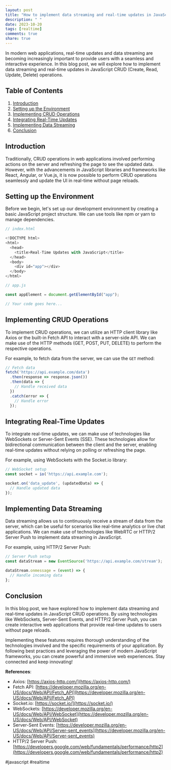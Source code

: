 ```yaml
---
layout: post
title: "How to implement data streaming and real-time updates in JavaScript CRUD operations."
description: " "
date: 2023-10-20
tags: [realtime]
comments: true
share: true
---
```


In modern web applications, real-time updates and data streaming are becoming increasingly important to provide users with a seamless and interactive experience. In this blog post, we will explore how to implement data streaming and real-time updates in JavaScript CRUD (Create, Read, Update, Delete) operations.

## Table of Contents

1. [Introduction](#Introduction)
2. [Setting up the Environment](#Setting-up-the-Environment)
3. [Implementing CRUD Operations](#Implementing-CRUD-Operations)
4. [Integrating Real-Time Updates](#Integrating-Real-Time-Updates)
5. [Implementing Data Streaming](#Implementing-Data-Streaming)
6. [Conclusion](#Conclusion)

## Introduction

Traditionally, CRUD operations in web applications involved performing actions on the server and refreshing the page to see the updated data. However, with the advancements in JavaScript libraries and frameworks like React, Angular, or Vue.js, it is now possible to perform CRUD operations seamlessly and update the UI in real-time without page reloads.

## Setting up the Environment

Before we begin, let's set up our development environment by creating a basic JavaScript project structure. We can use tools like npm or yarn to manage dependencies.

```javascript
// index.html

<!DOCTYPE html>
<html>
  <head>
    <title>Real-Time Updates with JavaScript</title>
  </head>
  <body>
    <div id="app"></div>
  </body>
</html>
```

```javascript
// app.js

const appElement = document.getElementById("app");

// Your code goes here...
```

## Implementing CRUD Operations

To implement CRUD operations, we can utilize an HTTP client library like Axios or the built-in Fetch API to interact with a server-side API. We can make use of the HTTP methods (GET, POST, PUT, DELETE) to perform the respective operations.

For example, to fetch data from the server, we can use the `GET` method:

```javascript
// Fetch data
fetch('https://api.example.com/data')
  .then(response => response.json())
  .then(data => {
    // Handle received data
  })
  .catch(error => {
    // Handle error
  });
```

## Integrating Real-Time Updates

To integrate real-time updates, we can make use of technologies like WebSockets or Server-Sent Events (SSE). These technologies allow for bidirectional communication between the client and the server, enabling real-time updates without relying on polling or refreshing the page.

For example, using WebSockets with the Socket.io library:

```javascript
// WebSocket setup
const socket = io('https://api.example.com');

socket.on('data_update', (updatedData) => {
  // Handle updated data
});
```

## Implementing Data Streaming

Data streaming allows us to continuously receive a stream of data from the server, which can be useful for scenarios like real-time analytics or live chat applications. We can make use of technologies like WebRTC or HTTP/2 Server Push to implement data streaming in JavaScript.

For example, using HTTP/2 Server Push:

```javascript
// Server Push setup
const dataStream = new EventSource('https://api.example.com/stream');

dataStream.onmessage = (event) => {
  // Handle incoming data
};
```

## Conclusion

In this blog post, we have explored how to implement data streaming and real-time updates in JavaScript CRUD operations. By using technologies like WebSockets, Server-Sent Events, and HTTP/2 Server Push, you can create interactive web applications that provide real-time updates to users without page reloads.

Implementing these features requires thorough understanding of the technologies involved and the specific requirements of your application. By following best practices and leveraging the power of modern JavaScript frameworks, you can create powerful and immersive web experiences. Stay connected and keep innovating!

**References**:

- Axios: [https://axios-http.com/](https://axios-http.com/)
- Fetch API: [https://developer.mozilla.org/en-US/docs/Web/API/Fetch_API](https://developer.mozilla.org/en-US/docs/Web/API/Fetch_API)
- Socket.io: [https://socket.io/](https://socket.io/)
- WebSockets: [https://developer.mozilla.org/en-US/docs/Web/API/WebSocket](https://developer.mozilla.org/en-US/docs/Web/API/WebSocket)
- Server-Sent Events: [https://developer.mozilla.org/en-US/docs/Web/API/Server-sent_events](https://developer.mozilla.org/en-US/docs/Web/API/Server-sent_events)
- HTTP/2 Server Push: [https://developers.google.com/web/fundamentals/performance/http2](https://developers.google.com/web/fundamentals/performance/http2)

#javascript #realtime